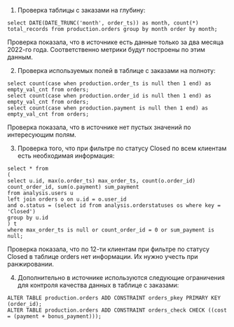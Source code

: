 1. Проверка таблицы с заказами на глубину:
```
select DATE(DATE_TRUNC('month', order_ts)) as month, count(*) total_records from production.orders group by month order by month;
```
Проверка показала, что в источнике есть данные только за два месяца 2022-го года. 
Соответственно метрики будут построены по этим данным.

2. Проверка используемых полей в таблице с заказами на полноту:
```
select count(case when production.order_ts is null then 1 end) as empty_val_cnt from orders;
select count(case when production.order_id is null then 1 end) as empty_val_cnt from orders;
select count(case when production.payment is null then 1 end) as empty_val_cnt from orders;
```
Проверка показала, что в источнике нет пустых значений по интересующим полям.

3. Проверка того, что при фильтре по статусу Closed по всем клиентам есть необходимая информация:
```
select * from
(
select u.id, max(o.order_ts) max_order_ts, count(o.order_id) count_order_id, sum(o.payment) sum_payment
from analysis.users u
left join orders o on u.id = o.user_id 
and o.status = (select id from analysis.orderstatuses os where key = 'Closed')
group by u.id
) t
where max_order_ts is null or count_order_id = 0 or sum_payment is null;
```
Проверка показала, что по 12-ти клиентам при фильтре по статусу Closed в таблице orders нет информации. Их нужно учесть при ранжировании.

4. Дополнительно в источнике используются следующие ограничения для контроля качества данных в таблице с заказами:
```
ALTER TABLE production.orders ADD CONSTRAINT orders_pkey PRIMARY KEY (order_id);
ALTER TABLE production.orders ADD CONSTRAINT orders_check CHECK ((cost = (payment + bonus_payment)));
```
